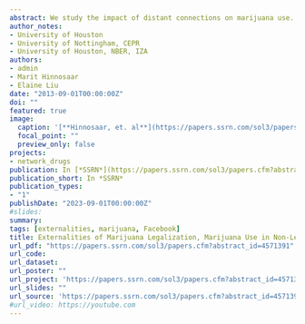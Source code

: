 ```yaml
---
abstract: We study the impact of distant connections on marijuana use. Using data on Facebook friendships, we investigate whether connections to states where recreational marijuana is legalized affect marijuana use in areas where it remains illegal. We find that areas more connected to legalized states have a larger increase in marijuana use. These results indicate that even non-local connections can impact behavior. Our findings suggest that studies measuring the impact of marijuana legalization using a standard difference-in-differences approach, without accounting for the network, underestimate the direct effect on the state that legalized.
author_notes:
- University of Houston
- University of Nottingham, CEPR
- University of Houston, NBER, IZA
authors:
- admin
- Marit Hinnosaar
- Elaine Liu
date: "2013-09-01T00:00:00Z"
doi: ""
featured: true
image:
  caption: '[**Hinnosaar, et. al**](https://papers.ssrn.com/sol3/papers.cfm?abstract_id=4571391)'
  focal_point: ""
  preview_only: false
projects:
- network_drugs
publication: In [*SSRN*](https://papers.ssrn.com/sol3/papers.cfm?abstract_id=4571391)
publication_short: In *SSRN*
publication_types:
- "1"
publishDate: "2023-09-01T00:00:00Z"
#slides: 
summary: 
tags: [externalities, marijuana, Facebook]
title: Externalities of Marijuana Legalization, Marijuana Use in Non-Legalizing States
url_pdf: "https://papers.ssrn.com/sol3/papers.cfm?abstract_id=4571391"
url_code: 
url_dataset: 
url_poster: ""
url_project: 'https://papers.ssrn.com/sol3/papers.cfm?abstract_id=4571391'
url_slides: ""
url_source: 'https://papers.ssrn.com/sol3/papers.cfm?abstract_id=4571391'
#url_video: https://youtube.com
---
```



